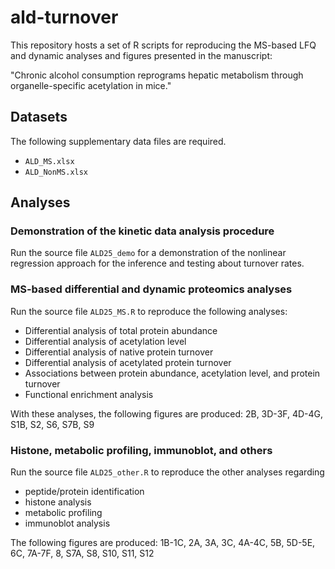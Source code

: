 # ald-turnover

This repository hosts a set of R scripts for reproducing the MS-based LFQ and dynamic analyses and figures presented in the manuscript: 

"Chronic alcohol consumption reprograms hepatic metabolism through organelle-specific acetylation in mice."

## Datasets

The following supplementary data files are required.

- `ALD_MS.xlsx`
- `ALD_NonMS.xlsx`

## Analyses

### Demonstration of the kinetic data analysis procedure

Run the source file `ALD25_demo` for a demonstration of the nonlinear regression approach for the inference and testing about turnover rates.

### MS-based differential and dynamic proteomics analyses

Run the source file `ALD25_MS.R` to reproduce the following analyses:

- Differential analysis of total protein abundance
- Differential analysis of acetylation level
- Differential analysis of native protein turnover
- Differential analysis of acetylated protein turnover
- Associations between protein abundance, acetylation level, and protein turnover
- Functional enrichment analysis

With these analyses, the following figures are produced: 2B, 3D-3F, 4D-4G, S1B, S2, S6, S7B, S9

### Histone, metabolic profiling, immunoblot, and others

Run the source file `ALD25_other.R` to reproduce the other analyses regarding 

- peptide/protein identification
- histone analysis
- metabolic profiling
- immunoblot analysis

The following figures are produced: 1B-1C, 2A, 3A, 3C, 4A-4C, 5B, 5D-5E, 6C, 7A-7F, 8, S7A, S8, S10, S11, S12
